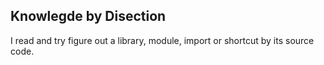 ## Knowlegde by Disection

I read and try figure out a library, module, import or shortcut by its source code.
